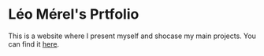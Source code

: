 # Léo Mérel's Prtfolio

This is a website where I present myself and shocase my main projects. You can find it [here](https://leomerel.github.io).
